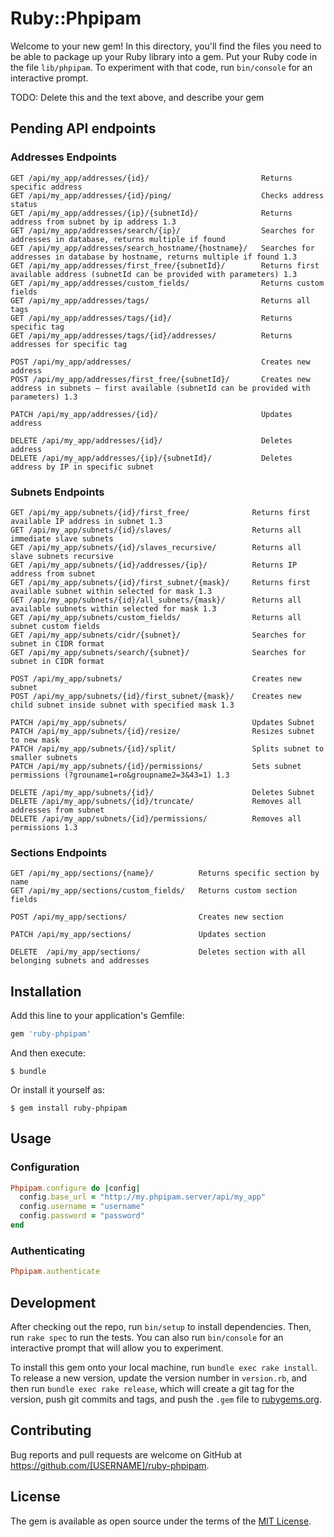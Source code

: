 # Ruby::Phpipam

Welcome to your new gem! In this directory, you'll find the files you need to be able to package up your Ruby library into a gem. Put your Ruby code in the file `lib/phpipam`. To experiment with that code, run `bin/console` for an interactive prompt.

TODO: Delete this and the text above, and describe your gem

## Pending API endpoints

### Addresses Endpoints
```
GET /api/my_app/addresses/{id}/                         Returns specific address
GET /api/my_app/addresses/{id}/ping/                    Checks address status
GET /api/my_app/addresses/{ip}/{subnetId}/              Returns address from subnet by ip address 1.3
GET /api/my_app/addresses/search/{ip}/                  Searches for addresses in database, returns multiple if found
GET /api/my_app/addresses/search_hostname/{hostname}/   Searches for addresses in database by hostname, returns multiple if found 1.3
GET /api/my_app/addresses/first_free/{subnetId}/        Returns first available address (subnetId can be provided with parameters) 1.3
GET /api/my_app/addresses/custom_fields/                Returns custom fields
GET /api/my_app/addresses/tags/                         Returns all tags
GET /api/my_app/addresses/tags/{id}/                    Returns specific tag
GET /api/my_app/addresses/tags/{id}/addresses/          Returns addresses for specific tag

POST /api/my_app/addresses/                             Creates new address
POST /api/my_app/addresses/first_free/{subnetId}/       Creates new address in subnets – first available (subnetId can be provided with parameters) 1.3

PATCH /api/my_app/addresses/{id}/                       Updates address

DELETE /api/my_app/addresses/{id}/                      Deletes address
DELETE /api/my_app/addresses/{ip}/{subnetId}/           Deletes address by IP in specific subnet
```

### Subnets Endpoints
```
GET /api/my_app/subnets/{id}/first_free/              Returns first available IP address in subnet 1.3
GET /api/my_app/subnets/{id}/slaves/                  Returns all immediate slave subnets
GET /api/my_app/subnets/{id}/slaves_recursive/        Returns all slave subnets recursive
GET /api/my_app/subnets/{id}/addresses/{ip}/          Returns IP address from subnet
GET /api/my_app/subnets/{id}/first_subnet/{mask}/     Returns first available subnet within selected for mask 1.3
GET /api/my_app/subnets/{id}/all_subnets/{mask}/      Returns all available subnets within selected for mask 1.3
GET /api/my_app/subnets/custom_fields/                Returns all subnet custom fields
GET /api/my_app/subnets/cidr/{subnet}/                Searches for subnet in CIDR format
GET /api/my_app/subnets/search/{subnet}/              Searches for subnet in CIDR format

POST /api/my_app/subnets/                             Creates new subnet
POST /api/my_app/subnets/{id}/first_subnet/{mask}/    Creates new child subnet inside subnet with specified mask 1.3

PATCH /api/my_app/subnets/                            Updates Subnet
PATCH /api/my_app/subnets/{id}/resize/                Resizes subnet to new mask
PATCH /api/my_app/subnets/{id}/split/                 Splits subnet to smaller subnets
PATCH /api/my_app/subnets/{id}/permissions/           Sets subnet permissions (?grouname1=ro&groupname2=3&43=1) 1.3

DELETE /api/my_app/subnets/{id}/                      Deletes Subnet
DELETE /api/my_app/subnets/{id}/truncate/             Removes all addresses from subnet
DELETE /api/my_app/subnets/{id}/permissions/          Removes all permissions 1.3
```

### Sections Endpoints
```
GET /api/my_app/sections/{name}/          Returns specific section by name
GET /api/my_app/sections/custom_fields/   Returns custom section fields

POST /api/my_app/sections/                Creates new section

PATCH /api/my_app/sections/               Updates section

DELETE  /api/my_app/sections/             Deletes section with all belonging subnets and addresses
```

## Installation

Add this line to your application's Gemfile:

```ruby
gem 'ruby-phpipam'
```

And then execute:

    $ bundle

Or install it yourself as:

    $ gem install ruby-phpipam

## Usage

### Configuration
```ruby
Phpipam.configure do |config|
  config.base_url = "http://my.phpipam.server/api/my_app"
  config.username = "username"
  config.password = "password"
end
```

### Authenticating
```ruby
Phpipam.authenticate
```

## Development

After checking out the repo, run `bin/setup` to install dependencies. Then, run `rake spec` to run the tests. You can also run `bin/console` for an interactive prompt that will allow you to experiment.

To install this gem onto your local machine, run `bundle exec rake install`. To release a new version, update the version number in `version.rb`, and then run `bundle exec rake release`, which will create a git tag for the version, push git commits and tags, and push the `.gem` file to [rubygems.org](https://rubygems.org).

## Contributing

Bug reports and pull requests are welcome on GitHub at https://github.com/[USERNAME]/ruby-phpipam.


## License

The gem is available as open source under the terms of the [MIT License](http://opensource.org/licenses/MIT).


